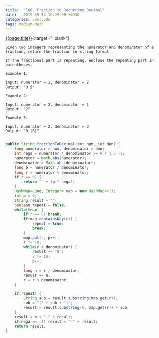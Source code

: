 ```yaml
---
title:  "166. Fraction to Recurring Decimal"
date:   2019-05-14 10:29:00 +0930
categories: Leetcode
tags: Medium Math
---
```


[{{page.title}}](https://leetcode.com/problems/fraction-to-recurring-decimal/){:target="_blank"}

    Given two integers representing the numerator and denominator of a fraction, return the fraction in string format.

    If the fractional part is repeating, enclose the repeating part in parentheses.

    Example 1:

    Input: numerator = 1, denominator = 2
    Output: "0.5"

    Example 2:

    Input: numerator = 2, denominator = 1
    Output: "2"

    Example 3:

    Input: numerator = 2, denominator = 3
    Output: "0.(6)"

```java

public String fractionToDecimal(int num, int den) {
    long numerator = num, denominator = den;
    int nega = numerator * denominator >= 0 ? 1 : -1;
    numerator = Math.abs(numerator);
    denominator = Math.abs(denominator);
    long b = numerator / denominator;
    long r = numerator % denominator;
    if(r == 0) {
        return "" + (b * nega);
    }
    HashMap<Long, Integer> map = new HashMap<>();
    int p = 0;
    String result = "";
    boolean repeat = false;
    while(true) {
        if(r == 0) break;
        if(map.containsKey(r)) {
            repeat = true;
            break;
        }
        map.put(r, p++);
        r *= 10;
        while(r < denominator) {
            result += "0";
            r *= 10;
            p++;
        }
        long n = r / denominator;
        result += n;
        r = r % denominator;
    }

    if(repeat) {
        String sub = result.substring(map.get(r));
        sub = "(" + sub + ")";
        result = result.substring(0, map.get(r)) + sub;
    }
    result = b + "." + result;
    if(nega == -1) result = "-" + result;
    return result;
}
```
